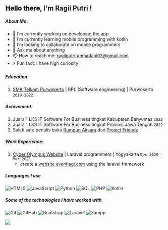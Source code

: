 <h2> 𝐇𝐞𝐥𝐥𝐨 𝐭𝐡𝐞𝐫𝐞, I'm Ragil Putri ! </h2>

##### About Me :

- 🔭 I’m currently working on developing the app
- 🌱 I’m currently learning mobile programming with kotlin
- 👯 I’m looking to collaborate on mobile programmers
- 💬 Ask me about anything
- 📫 How to reach me: ragilputrirahmadani03@gmail.com
- ⚡ Fun fact: I have high curiosity

##### Education:

1. [SMK Telkom Purwokerto](https://smktelkom-pwt.sch.id/) | RPL (Software engineering) | Purwokerto `2019-2022`

##### Achivement:

1. Juara 1 LKS IT Software For Business tingkat Kabupaten Banyumas `2022`
2. Juara 1 LKS IT Software For Business tingkat Provinsi Jawa Tengah `2022`
3. Salah satu penulis buku [Rumpun Aksara](https://ebooks.gramedia.com/books/rumpun-aksara) dan [Project Friendz](https://ebooks.gramedia.com/books/project-friendz)

##### Work Experience:

1. [Cyber Olympus Website](http://www.cyberolympus.com/) | Laravel programmers | Yogyakarta `Dec 2020 - Mar 2021`
   - create a [website eventlagi.com](https://eventlagi.com/) using the laravel framework

##### Languages I use

![HTML5](https://img.shields.io/badge/-HTML5-000000?style=flat&logo=html5)
![JavaScript](https://img.shields.io/badge/-JavaScript-000000?style=flat&logo=javascript)
![Python](https://img.shields.io/badge/-Python-000000?style=flat&logo=python)
![SQL](https://img.shields.io/badge/-Mysql-000000?style=flat&logo=Mysql)
![PHP](https://img.shields.io/badge/-PHP-000000?style=flat&logo=PHP)
![Kotlin](https://img.shields.io/badge/-Kotlin-000000?style=flat&logo=Kotlin)

##### Some of the technologies I have worked with

![Git](https://img.shields.io/badge/-Git-222222?style=flat&logo=git&logoColor=F05032)
![GitHub](https://img.shields.io/badge/-GitHub-222222?style=flat&logo=github&logoColor=181717)
![Bootstrap](https://img.shields.io/badge/-Bootstrap-222222?style=flat&logo=Bootstrap&logoColor=61DAFB)
![Laravel](https://img.shields.io/badge/-Laravel-000000?style=flat&logo=Laravel)
![Xampp](https://img.shields.io/badge/-Xampp-000000?style=flat&logo=Xampp)

<img src="https://komarev.com/ghpvc/?username=ragilputri&color=blue&style=flat-square" align="left" />
